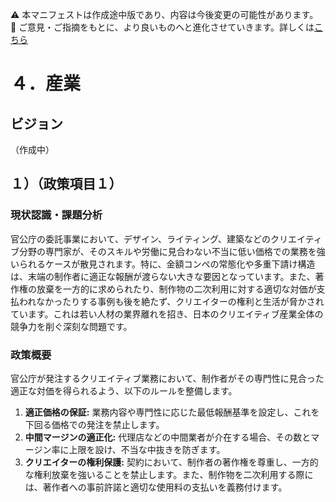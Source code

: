 ⚠️ 本マニフェストは作成途中版であり、内容は今後変更の可能性があります。  
💬 ご意見・ご指摘をもとに、より良いものへと進化させていきます。詳しくは[こちら](README.md#このマニフェスト自身もみんなの知恵を集めて改善していきます)

# ４．産業

## ビジョン

（作成中）

## １）（政策項目１）

### 現状認識・課題分析

官公庁の委託事業において、デザイン、ライティング、建築などのクリエイティブ分野の専門家が、そのスキルや労働に見合わない不当に低い価格での業務を強いられるケースが散見されます。特に、金額コンペの常態化や多重下請け構造は、末端の制作者に適正な報酬が渡らない大きな要因となっています。また、著作権の放棄を一方的に求められたり、制作物の二次利用に対する適切な対価が支払われなかったりする事例も後を絶たず、クリエイターの権利と生活が脅かされています。これは若い人材の業界離れを招き、日本のクリエイティブ産業全体の競争力を削ぐ深刻な問題です。

### 政策概要

官公庁が発注するクリエイティブ業務において、制作者がその専門性に見合った適正な対価を得られるよう、以下のルールを整備します。

1.  **適正価格の保証:** 業務内容や専門性に応じた最低報酬基準を設定し、これを下回る価格での発注を禁止します。
2.  **中間マージンの適正化:** 代理店などの中間業者が介在する場合、その数とマージン率に上限を設け、不当な中抜きを防ぎます。
3.  **クリエイターの権利保護:** 契約において、制作者の著作権を尊重し、一方的な権利放棄を強いることを禁止します。また、制作物を二次利用する際には、著作者への事前許諾と適切な使用料の支払いを義務付けます。
